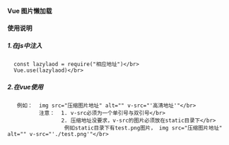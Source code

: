 #### Vue 图片懒加载


#### 使用说明
   ##### 1.在js中注入  
      const lazylaod = require("相应地址")</br>
      Vue.use(lazylaod)</br>
   ##### 2.在vue使用</br>
       例如：  img src="压缩图片地址" alt="" v-src="'高清地址'"</br>
              注意：  1. v-src必须为一个单引号与双引号</br>
                     2. 压缩地址没要求，v-src的图片必须放在static目录下</br>
                      例如static目录下有test.png图片， img src="压缩图片地址" alt="" v-src="'./test.png'"</br>


